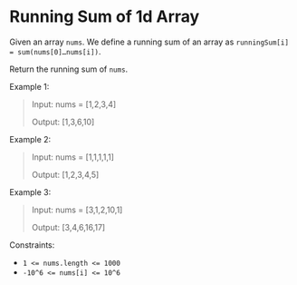 # Running Sum of 1d Array

Given an array `nums`. We define a running sum of an array as `runningSum[i] = sum(nums[0]…nums[i])`.

Return the running sum of `nums`.

Example 1:

> Input: nums = [1,2,3,4]
>
> Output: [1,3,6,10]

Example 2:

> Input: nums = [1,1,1,1,1]
>
> Output: [1,2,3,4,5]

Example 3:

> Input: nums = [3,1,2,10,1]
>
> Output: [3,4,6,16,17]

Constraints:

- `1 <= nums.length <= 1000`
- `-10^6 <= nums[i] <= 10^6`
